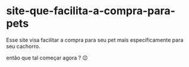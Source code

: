 # site-que-facilita-a-compra-para-pets

Esse site visa facilitar a compra para seu pet mais especificamente para 
seu cachorro.

então que tal começar agora ? 😉
